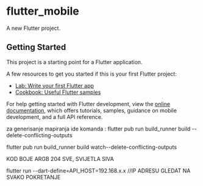 # flutter_mobile

A new Flutter project.

## Getting Started

This project is a starting point for a Flutter application.

A few resources to get you started if this is your first Flutter project:

- [Lab: Write your first Flutter app](https://docs.flutter.dev/get-started/codelab)
- [Cookbook: Useful Flutter samples](https://docs.flutter.dev/cookbook)

For help getting started with Flutter development, view the
[online documentation](https://docs.flutter.dev/), which offers tutorials,
samples, guidance on mobile development, and a full API reference.

za generisanje mapiranja ide komanda :
flutter pub run build_runner build --delete-conflicting-outputs

flutter pub run build_runner build watch--delete-conflicting-outputs



KOD BOJE ARGB 204 SVE, SVIJETLA SIVA


 flutter run --dart-define=API_HOST=192.168.x.x //IP ADRESU GLEDAT NA SVAKO POKRETANJE